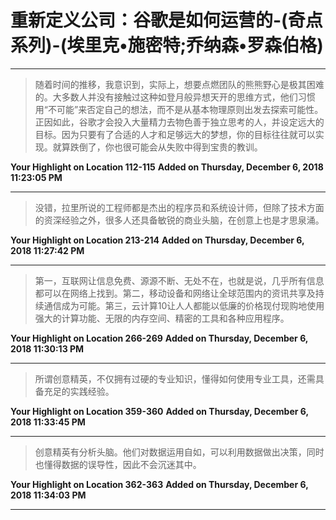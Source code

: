 # 重新定义公司：谷歌是如何运营的-(奇点系列)-(埃里克•施密特;乔纳森•罗森伯格)

---

> 随着时间的推移，我意识到，实际上，想要点燃团队的熊熊野心是极其困难的。大多数人并没有接触过这种如登月般异想天开的思维方式，他们习惯用“不可能”来否定自己的想法，而不是从基本物理原则出发去探索可能性。正因如此，谷歌才会投入大量精力去物色善于独立思考的人，并设定远大的目标。因为只要有了合适的人才和足够远大的梦想，你的目标往往就可以实现。就算跌倒了，你也很可能会从失败中得到宝贵的教训。

**Your Highlight on Location 112-115** **Added on Thursday, December 6, 2018 11:23:05 PM**

---

> 没错，拉里所说的工程师都是杰出的程序员和系统设计师，但除了技术方面的资深经验之外，很多人还具备敏锐的商业头脑，在创意上也是才思泉涌。

**Your Highlight on Location 213-214** **Added on Thursday, December 6, 2018 11:27:42 PM**

---

> 第一，互联网让信息免费、源源不断、无处不在，也就是说，几乎所有信息都可以在网络上找到。第二，移动设备和网络让全球范围内的资讯共享及持续通信成为可能。第三，云计算10让人人都能以低廉的价格现付现购地使用强大的计算功能、无限的内存空间、精密的工具和各种应用程序。

**Your Highlight on Location 266-269** **Added on Thursday, December 6, 2018 11:30:13 PM**

---

> 所谓创意精英，不仅拥有过硬的专业知识，懂得如何使用专业工具，还需具备充足的实践经验。

**Your Highlight on Location 359-360** **Added on Thursday, December 6, 2018 11:33:45 PM**

---

> 创意精英有分析头脑。他们对数据运用自如，可以利用数据做出决策，同时也懂得数据的误导性，因此不会沉迷其中。

**Your Highlight on Location 362-363** **Added on Thursday, December 6, 2018 11:34:03 PM**

---

